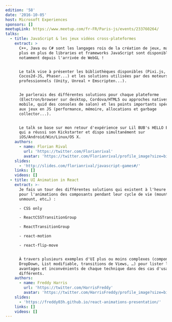 ```yaml
---
edition: '58'
date: '2016-10-05'
host: Microsoft Experiences
sponsors: []
meetupLink: https://www.meetup.com/fr-FR/Paris-js/events/233760264/
talks:
  - title: JavaScript & les jeux vidéos cross-plateformes
    extract: >
      C++, Java ou C# sont les langages rois de la création de jeux, mais de
      plus en plus de libraries et frameworks JavaScript sont disponibles,
      notamment depuis l'arrivée de WebGL !


      Le talk vise à présenter les bibliothèques disponibles (Pixi.js,
      Cocos2d-JS, Phaser...) et les solutions utilisées par des moteurs
      professionnels (Unity, Unreal + Emscripten...).


      Je parlerais des différentes solutions pour chaque plateforme
      (Electron/browser sur desktop, Cordova/HTML5 ou approches natives sur
      mobile, quid des consoles de salon) et les points importants spécifiques
      aux jeux en JS (performance, mémoire, allocations et garbage
      collector...).


      Le talk se base sur mon retour d'expérience sur Lil BUB's HELLO EARTH, jeu
      qui a réussi son Kickstarter et dispo simultanément sur
      iOS/Android/Win/Linux/OS X.
    authors:
      - name: Florian Rival
        url: 'https://twitter.com/Florianrival'
        avatar: 'https://twitter.com/Florianrival/profile_image?size=bigger'
    slides:
      - 'http://slides.com/florianrival/javascript-games#/'
    links: []
    videos: []
  - title: UI Animation in React
    extract: >-
      Je fais un tour des différentes solutions qui existent à l'heure actuelle
      pour l'animations des composants pendant leur cycle de vie (mount,
      unmount, etc…) :

      - CSS only

      - ReactCSSTransitionGroup

      - ReactTransitionGroup

      - react-motion

      - react-flip-move


      À travers plusieurs exemples d'UI plus ou moins complexes (component
      DropDown, List modifiable, transitions de Views, …) pour lister les
      avantages et inconvénients de chaque technique dans des cas d'usages
      différents.
    authors:
      - name: Freddy Harris
        url: 'https://twitter.com/HarrisFreddy'
        avatar: 'https://twitter.com/HarrisFreddy/profile_image?size=bigger'
    slides:
      - 'https://freddy03h.github.io/react-animations-presentation/'
    links: []
    videos: []
---
```

